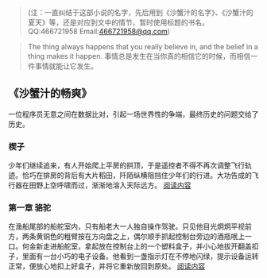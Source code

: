 > (注：一直纠结于这部小说的名字，先后用到《沙蟹汁的名字》、《沙蟹汁的夏天》等，还是对应到文中的情节，暂时使用标题的书名。
> QQ:466721958
> Email:466721958@qq.com)

> The thing always happens that you really believe in, and the belief in a thing makes it happen. 事情总是发生在当你真的相信它的时候，而相信一件事情就能让它发生。

## 《沙蟹汁的畅爽》
一位程序员无意之间在数据比对，引起一场世界性的争端，最终历史的问题交给了历史。


### 楔子
少年们继续追来，有人开始爬上平房的拱顶，于是遥控者不得不再次调整飞行轨迹。恰巧在排房的背后有大片稻田，阡陌纵横阻挡住少年们的行进。大功告成的飞行器在田野上空呼啸而过，渐渐地溶入天际远方。
[阅读内容](book0.md)

### 第一章 骆驼
在渔船尾部的船舵室内，只有船老大一人独自操作驾驶。只见他目光炯炯平视前方，两条黄铜色的粗臂按在方向盘之上，偶尔顺手抓起控制台旁边的酒瓶呡上一口。何金新走进船舵室，拿起放在控制台上的一个塑料盒子，并小心地拔开翻盖扣子，里面有一台小巧的电子设备。他看到一盏指示灯在不停地闪绿，提示设备运转正常，便放心地扣上好盒子，并将它重新放回到原处。
[阅读内容](book1.md)

